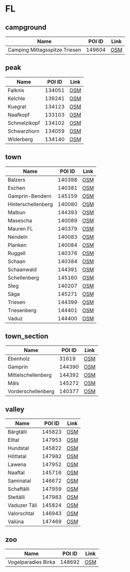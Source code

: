 # FL

## campground

| Name | POI ID | Link |
| ----- | ----- | ---- |
| Camping Mittagsspitze Triesen | 149604 | [OSM](https://www.openstreetmap.org/?mlat=47.086338&mlon=9.527264&zoom=13) |
## peak

| Name | POI ID | Link |
| ----- | ----- | ---- |
| Falknis | 134051 | [OSM](https://www.openstreetmap.org/?mlat=47.05045645078657&mlon=9.564059215476503&zoom=13) |
| Kelchle | 139241 | [OSM](https://www.openstreetmap.org/?mlat=47.120690135065715&mlon=9.595985828690589&zoom=13) |
| Kuegrat | 134123 | [OSM](https://www.openstreetmap.org/?mlat=47.16653669949104&mlon=9.560865646361144&zoom=13) |
| Naafkopf | 133103 | [OSM](https://www.openstreetmap.org/?mlat=47.060775848110694&mlon=9.607065908640216&zoom=13) |
| Schmelzikopf | 134102 | [OSM](https://www.openstreetmap.org/?mlat=47.13661890320197&mlon=9.604982930184178&zoom=13) |
| Schwarzhorn | 134059 | [OSM](https://www.openstreetmap.org/?mlat=47.05480586091776&mlon=9.58744348902753&zoom=13) |
| Widerberg | 134140 | [OSM](https://www.openstreetmap.org/?mlat=47.202751272666255&mlon=9.57922578289091&zoom=13) |
## town

| Name | POI ID | Link |
| ----- | ----- | ---- |
| Balzers | 140398 | [OSM](https://www.openstreetmap.org/?mlat=47.066813218100705&mlon=9.503042857849273&zoom=13) |
| Eschen | 140381 | [OSM](https://www.openstreetmap.org/?mlat=47.211392240097176&mlon=9.523637950278491&zoom=13) |
| Gamprin-Bendern | 145159 | [OSM](https://www.openstreetmap.org/?mlat=47.216145635054865&mlon=9.509139369915687&zoom=13) |
| Hinterschellenberg | 140080 | [OSM](https://www.openstreetmap.org/?mlat=47.23973300595793&mlon=9.559017065356905&zoom=13) |
| Malbun | 144393 | [OSM](https://www.openstreetmap.org/?mlat=47.100241518544784&mlon=9.610147379859827&zoom=13) |
| Masescha | 140089 | [OSM](https://www.openstreetmap.org/?mlat=47.133256517808974&mlon=9.544028965286783&zoom=13) |
| Mauren FL | 140379 | [OSM](https://www.openstreetmap.org/?mlat=47.21900716044141&mlon=9.543095770776146&zoom=13) |
| Nendeln | 140083 | [OSM](https://www.openstreetmap.org/?mlat=47.198223698042135&mlon=9.543358382051327&zoom=13) |
| Planken | 140084 | [OSM](https://www.openstreetmap.org/?mlat=47.18539587127343&mlon=9.54531762008616&zoom=13) |
| Ruggell | 140376 | [OSM](https://www.openstreetmap.org/?mlat=47.240079096135695&mlon=9.526281050827878&zoom=13) |
| Schaan | 140384 | [OSM](https://www.openstreetmap.org/?mlat=47.16742899062042&mlon=9.510268638718214&zoom=13) |
| Schaanwald | 144391 | [OSM](https://www.openstreetmap.org/?mlat=47.21187702531514&mlon=9.558980668665399&zoom=13) |
| Schellenberg | 145160 | [OSM](https://www.openstreetmap.org/?mlat=47.23015558514805&mlon=9.543393391711362&zoom=13) |
| Steg | 140207 | [OSM](https://www.openstreetmap.org/?mlat=47.113254662653674&mlon=9.574487439310538&zoom=13) |
| Säga | 145271 | [OSM](https://www.openstreetmap.org/?mlat=47.087321631873266&mlon=9.525697113576165&zoom=13) |
| Triesen | 144399 | [OSM](https://www.openstreetmap.org/?mlat=47.1112500890699&mlon=9.526395169784708&zoom=13) |
| Triesenberg | 144401 | [OSM](https://www.openstreetmap.org/?mlat=47.11749920019019&mlon=9.5446930693934&zoom=13) |
| Vaduz | 144400 | [OSM](https://www.openstreetmap.org/?mlat=47.14150363199171&mlon=9.516948911219265&zoom=13) |
## town_section

| Name | POI ID | Link |
| ----- | ----- | ---- |
| Ebenholz | 31619 | [OSM](https://www.openstreetmap.org/?mlat=47.1535&mlon=9.5148&zoom=13) |
| Gamprin | 144390 | [OSM](https://www.openstreetmap.org/?mlat=47.22111487539226&mlon=9.511821291928177&zoom=13) |
| Mittelschellenberg | 144392 | [OSM](https://www.openstreetmap.org/?mlat=47.23139193692643&mlon=9.547668529786073&zoom=13) |
| Mäls | 145272 | [OSM](https://www.openstreetmap.org/?mlat=47.06203301021591&mlon=9.494208595216492&zoom=13) |
| Vorderschellenberg | 140377 | [OSM](https://www.openstreetmap.org/?mlat=47.22872071564203&mlon=9.538432744362174&zoom=13) |
## valley

| Name | POI ID | Link |
| ----- | ----- | ---- |
| Bärgtälli | 145823 | [OSM](https://www.openstreetmap.org/?mlat=47.08645176166072&mlon=9.609278338819776&zoom=13) |
| Elltal | 147953 | [OSM](https://www.openstreetmap.org/?mlat=47.05199492892956&mlon=9.486010761862186&zoom=13) |
| Hundstal | 145822 | [OSM](https://www.openstreetmap.org/?mlat=47.08555869687169&mlon=9.599751596928261&zoom=13) |
| Höttatal | 147982 | [OSM](https://www.openstreetmap.org/?mlat=47.07813125917092&mlon=9.602404781320788&zoom=13) |
| Lawena | 147952 | [OSM](https://www.openstreetmap.org/?mlat=47.067107929364404&mlon=9.557817300067677&zoom=13) |
| Naaftal | 145716 | [OSM](https://www.openstreetmap.org/?mlat=47.068125418006304&mlon=9.606327395031318&zoom=13) |
| Saminatal | 146672 | [OSM](https://www.openstreetmap.org/?mlat=47.11560823077336&mlon=9.592498148350224&zoom=13) |
| Schaftälli | 147959 | [OSM](https://www.openstreetmap.org/?mlat=47.080188097959045&mlon=9.615763171532564&zoom=13) |
| Steitälli | 147983 | [OSM](https://www.openstreetmap.org/?mlat=47.0887406019845&mlon=9.618505657847905&zoom=13) |
| Vaduzer Täli | 145824 | [OSM](https://www.openstreetmap.org/?mlat=47.092110303212756&mlon=9.603829892286562&zoom=13) |
| Valorschtal | 146943 | [OSM](https://www.openstreetmap.org/?mlat=47.13316488352184&mlon=9.608824207303659&zoom=13) |
| Valüna | 147469 | [OSM](https://www.openstreetmap.org/?mlat=47.08250350533781&mlon=9.58739682500026&zoom=13) |
## zoo

| Name | POI ID | Link |
| ----- | ----- | ---- |
| Vogelparadies Birka | 148692 | [OSM](https://www.openstreetmap.org/?mlat=47.21577974331752&mlon=9.5516188418694&zoom=13) |
